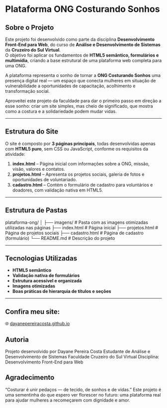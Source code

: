 # Plataforma ONG Costurando Sonhos

## Sobre o Projeto

Este projeto foi desenvolvido como parte da disciplina **Desenvolvimento Front-End para Web**, do curso de **Análise e Desenvolvimento de Sistemas** da **Cruzeiro do Sul Virtual**.  
O objetivo foi aplicar os fundamentos de **HTML5 semântico, formulários e multimídia**, criando a base estrutural de uma plataforma web completa para uma ONG.

A plataforma representa o sonho de tornar a **ONG Costurando Sonhos** uma presença digital real — um espaço que conecta mulheres em situação de vulnerabilidade a oportunidades de capacitação, acolhimento e transformação social.

Aproveitei este projeto da faculdade para dar o primeiro passo em direção a esse sonho: criar um site simples, mas cheio de significado, que mostra como a costura e a solidariedade podem mudar vidas. 

---

## Estrutura do Site

O site é composto por **3 páginas principais**, todas desenvolvidas apenas com **HTML5 puro**, sem CSS ou JavaScript, conforme os requisitos da atividade:

1. **index.html** – Página inicial com informações sobre a ONG, missão, visão, valores e contatos.  
2. **projetos.html** – Apresenta os projetos sociais, galeria de fotos e oportunidades de voluntariado.  
3. **cadastro.html** – Contém o formulário de cadastro para voluntários e doadores, com validação nativa em HTML5.

---

## Estrutura de Pastas

plataforma-ong/
│
├── imagens/ # Pasta com as imagens otimizadas utilizadas nas páginas
├── index.html # Página inicial
├── projetos.html # Página de projetos sociais
├── cadastro.html # Página de cadastro (formulário)
└── README.md # Descrição do projeto


---

## Tecnologias Utilizadas

- **HTML5 semântico**
- **Validação nativa de formulários**
- **Estrutura acessível e organizada**
- **Imagens otimizadas**
- **Boas práticas de hierarquia de títulos e seções**

---

## Confira meu site: 

🌐 [dayanepereiracosta.github.io](https://dayanepereiracosta.github.io/plataforma-ong/)


## Autoria

Projeto desenvolvido por Dayane Pereira Costa
 Estudante de Análise e Desenvolvimento de Sistemas
 Faculdade Cruzeiro do Sul Virtual
 Disciplina: Desenvolvimento Front-End para Web

## Agradecimento

“Costurar é unir pedaços — de tecido, de sonhos e de vidas.”
Este projeto é uma sementinha do que espero ver florescer no futuro:
uma plataforma real para ajudar mulheres a recomeçarem com dignidade e amor.
